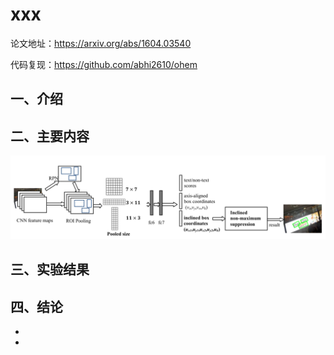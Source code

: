 # **xxx**

论文地址：<https://arxiv.org/abs/1604.03540>

代码复现：<https://github.com/abhi2610/ohem>



## 一、介绍





## 二、主要内容



![这里随便写文字](https://github.com/clw5180/CV_Paper/blob/master/res/R2CNN/1.png)





## 三、实验结果





## 四、结论

* 
* 

&emsp;